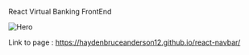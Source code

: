 React Virtual Banking FrontEnd 

![Hero](https://user-images.githubusercontent.com/102517842/180200518-2b43a4fa-8eca-47e7-9a57-756e101d831b.png)

Link to page : https://haydenbruceanderson12.github.io/react-navbar/
